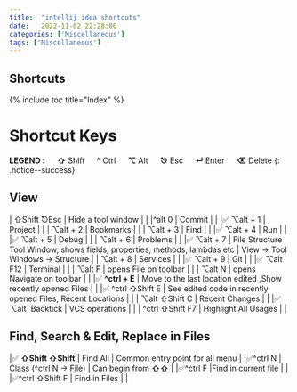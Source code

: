 ```yaml
---
title:  "intellij idea shortcuts"
date:   2022-11-02 22:28:00
categories: ['Miscellaneous']
tags: ['Miscellaneous']
---
```

## Shortcuts

{% include toc title="Index" %}

# Shortcut Keys

**LEGEND :** &emsp; **⇧** Shift &emsp; **^** Ctrl  &emsp; **⌥** Alt  &emsp; **⎋** Esc  &emsp; **↵** Enter &emsp;  **⌫** Delete
{: .notice--success}


## View

| ⇧Shift ⎋Esc                         | Hide a tool window                                                          |                                   |
|^alt   0                             | Commit                                                                      |                                   |
|✅ ⌥alt + 1                          | Project                                                                     |                                   |
|   ⌥alt + 2                             | Bookmarks                                                                   |                                   |
|   ⌥alt + 3                             | Find                                                                        |                                   |
|✅ ⌥alt + 4                             | Run                                                                         |                                   |
|✅ ⌥alt + 5                             | Debug                                                                       |                                   |
|   ⌥alt + 6                             | Problems                                                                    |                                   |
|✅ ⌥alt + 7                           | File Structure Tool Window, shows fields, properties, methods, lambdas etc  | View -> Tool Windows -> Structure |
|   ⌥alt + 8                            | Services                                                                    |                                   |
|✅ ⌥alt + 9                            | Git                                                                         |                                   |
|✅ ⌥alt F12                            | Terminal                                                                    |                                   |
|   ⌥alt F                              | opens File on toolbar                                                   |                                   |
|   ⌥alt N                              | opens Navigate on toolbar                                                          |                                   |
|✅ **^ctrl + E**                      |  Move to the last location edited ,Show recently opened Files               |                                   |
|✅ ^ctrl ⇧Shift  E                    | See edited code in recently opened Files, Recent Locations                   |                            |
|   ⌥alt ⇧Shift  C                    |     Recent Changes                                                       |                                   |
|✅ ⌥alt `Backtick                   | VCS operations                        |                                   |
|   ^ctrl ⇧Shift F7                      | Highlight All Usages                                                        |                                   |


## Find, Search & Edit, Replace in Files

|✅ **⇧Shift ⇧Shift**                | Find All                               | Common entry point for all menu                                 |
|✅^ctrl N                           | Class (^ctrl N -> File)              | Can begin from  **⇧⇧**            |
|✅^ctrl F                             |Find in current file                                                       |                                   |
|✅^ctrl ⇧Shift F                   | Find in Files                                                               |                                   |
